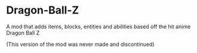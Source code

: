 # Dragon-Ball-Z
A mod that adds items, blocks, entities and abilities based off the hit anime Dragon Ball Z

(This version of the mod was never made and discontinued)
